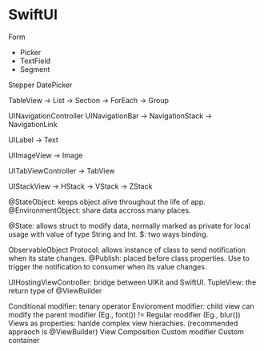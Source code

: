 #  SwiftUI

Form
- Picker
- TextField
- Segment

Stepper
DatePicker

TableView
-> List
-> Section
-> ForEach
-> Group

UINavigationController
UINavigationBar
-> NavigationStack
-> NavigationLink

UILabel
-> Text

UIImageView
-> Image

UITabViewController
-> TabView

UIStackView
-> HStack
-> VStack
-> ZStack


@StateObject: keeps object alive throughout the life of app.
@EnvironmentObject: share data accross many places.

@State: allows struct to modify data, normally marked as private for local usage with value of type String and Int.
$: two ways binding.

ObservableObject Protocol: allows instance of class to send notification when its state changes. 
@Publish: placed before class properties. Use to trigger the notification to consumer when its value changes.

UIHostingViewController: bridge between UIKit and SwiftUI.
TupleView: the return type of @ViewBuilder

Conditional modifier: tenary operator
Envioroment modifier: child view can modify the parent modifier (Eg., font()) != Regular modifier (Eg., blur())
Views as properties: hanlde complex view hierachies. (recommended appraoch is @ViewBuilder)
View Composition
Custom modifier
Custom container


